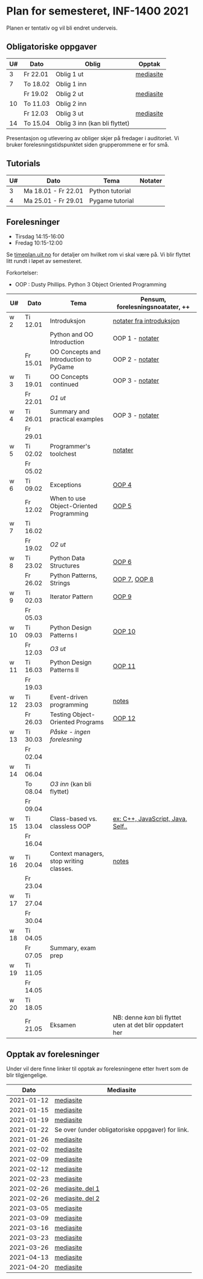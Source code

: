 Plan for semesteret, INF-1400 2021
====================================

Planen er tentativ og vil bli endret underveis. 

Obligatoriske oppgaver
-----------------

| U#  | Dato     | Oblig                         | Opptak                                                                                  |
| --- | -----    | -----------------------       | -----                                                                                   |
| 3   | Fr 22.01 | Oblig 1 ut                    | [mediasite](https://mediasite.uit.no/Mediasite/Play/4cb1810a6ab348869083a7bebd3c551d1d) |
| 7   | To 18.02 | Oblig 1 inn                   |                                                                                         |
|     | Fr 19.02 | Oblig 2 ut                    | [mediasite](https://mediasite.uit.no/Mediasite/Play/1ff076ab5d484985b13b6b0a5e7a16361d) |
| 10  | To 11.03 | Oblig 2 inn                   |                                                                                         |
|     | Fr 12.03 | Oblig 3 ut                    | [mediasite](https://mediasite.uit.no/Mediasite/Play/24813d311c1c4210b9d875c52b3e3acf1d) |
| 14  | To 15.04 | Oblig 3 inn (kan bli flyttet) |                                                                                         |


Presentasjon og utlevering av obliger skjer på fredager i auditoriet.
Vi bruker forelesningstidspunktet siden grupperommene er for små. 

Tutorials
------

| U#  | Dato                | Tema            | Notater        |
| --- | ----                | -----           | -------------- |
| 3   | Ma 18.01 - Fr 22.01 | Python tutorial |                |
| 4   | Ma 25.01 - Fr 29.01 | Pygame tutorial |                |



Forelesninger
-------------

- Tirsdag 14:15-16:00 
- Fredag  10:15-12:00 

Se [timeplan.uit.no](http://timeplan.uit.no/emne_timeplan.php?sem=21v&module[]=INF-1400-1)
for detaljer om hvilket rom vi skal være på. Vi blir flyttet litt
rundt i løpet av semesteret.

Forkortelser: 
* OOP : Dusty Phillips. Python 3 Object Oriented Programming


| U#   | Dato     | Tema                                    | Pensum, forelesningsnoatater, ++                                                           |
| ---  | ----     | -----                                   | --------------                                                                             |
| w  2 | Ti 12.01 | Introduksjon                            | [notater fra introduksjon](lectures/introduksjon)                                          |
|      |          | Python and OO Introduction              | OOP 1 - [notater](lectures/oop-01-python-intro-and-oo)                                     |
|      | Fr 15.01 | OO Concepts and Introduction to PyGame  | OOP 2 - [notater](lectures/oop-02-oo-and-pygame)                                           |
| w  3 | Ti 19.01 | OO Concepts continued                   | OOP 3 - [notater](lectures/oop-02-03-oo-concepts)                                          |
|      | Fr 22.01 | *O1 ut*                                 |                                                                                            |
| w  4 | Ti 26.01 | Summary and practical examples          | OOP 3 - [notater](lectures/oop-03-summary-and-examples)                                    |
|      | Fr 29.01 |                                         |                                                                                            |
| w  5 | Ti 02.02 | Programmer's toolchest                  | [notater](lectures/lecture-tools)                                                          |
|      | Fr 05.02 |                                         |                                                                                            |
| w  6 | Ti 09.02 | Exceptions                              | [OOP 4](lectures/oop-04-exceptions)                                                        |
|      | Fr 12.02 | When to use Object-Oriented Programming | [OOP 5](lectures/oop-05-when-to-use-oop)                                                   |
| w  7 | Ti 16.02 |                                         |                                                                                            |
|      | Fr 19.02 | *O2 ut*                                 |                                                                                            |
| w  8 | Ti 23.02 | Python Data Structures                  | [OOP 6](lectures/oop-06-python-data-structures)                                            |
|      | Fr 26.02 | Python Patterns, Strings                | [OOP 7](lectures/oop-07-oop-shortcuts), [OOP 8](lectures/oop-08-strings-and-serialization) |
| w  9 | Ti 02.03 | Iterator Pattern                        | [OOP 9](lectures/oop-09-iterator)                                                          |
|      | Fr 05.03 |                                         |                                                                                            |
| w 10 | Ti 09.03 | Python Design Patterns I                | [OOP 10](lectures/oop-10-design-pat-1)                                                     |
|      | Fr 12.03 | *O3 ut*                                 |                                                                                            |
| w 11 | Ti 16.03 | Python Design Patterns II               | [OOP 11](lectures/oop-11-design-pat-2)                                                     |
|      | Fr 19.03 |                                         |                                                                                            |
| w 12 | Ti 23.03 | Event-driven programming                | [notes](lectures/lecture-event-driven-programming)                                         |
|      | Fr 26.03 | Testing Object-Oriented Programs        | [OOP 12](lectures/oop-12-testing)                                                          |
| w 13 | Ti 30.03 | *Påske - ingen forelesning*             |                                                                                            |
|      | Fr 02.04 |                                         |                                                                                            |
| w 14 | Ti 06.04 |                                         |                                                                                            |
|      | To 08.04 | *O3 inn* (kan bli flyttet)              |                                                                                            |
|      | Fr 09.04 |                                         |                                                                                            |
| w 15 | Ti 13.04 | Class-based vs. classless OOP           | [ex: C++, JavaScript, Java, Self..](lectures/lecture-other-languages)                      |
|      | Fr 16.04 |                                         |                                                                                            |
| w 16 | Ti 20.04 | Context managers, stop writing classes. | [notes](lectures/lecture-context-mgr-stop-writing-cl)                                      |
|      | Fr 23.04 |                                         |                                                                                            |
| w 17 | Ti 27.04 |                                         |                                                                                            |
|      | Fr 30.04 |                                         |                                                                                            |
| w 18 | Ti 04.05 |                                         |                                                                                            |
|      | Fr 07.05 | Summary, exam prep                      |                                                                                            |
| w 19 | Ti 11.05 |                                         |                                                                                            |
|      | Fr 14.05 |                                         |                                                                                            |
| w 20 | Ti 18.05 |                                         |                                                                                            |
|      | Fr 21.05 | Eksamen                                 | NB: denne *kan* bli flyttet uten at det blir oppdatert her                                 |



Opptak av forelesninger 
-------------------------

Under vil dere finne linker til opptak av forelesningene etter hvert som de blir tilgjengelige. 


| Dato       | Mediasite                                                                               |
|------------|-----------------------------------------------------------------------------------------|
| 2021-01-12 | [mediasite](https://mediasite.uit.no/Mediasite/Play/770879804d5743d88f0d20ca6fa8062d1d) |
| 2021-01-15 | [mediasite](https://mediasite.uit.no/Mediasite/Play/6fe6972065d64bf794bffbafea60682e1d) |
| 2021-01-19 | [mediasite](https://mediasite.uit.no/Mediasite/Play/5d4c123875a74afeaa3b2b0757ccd13d1d) |
| 2021-01-22 | Se over (under obligatoriske oppgaver) for link.                                        |
| 2021-01-26 | [mediasite](https://mediasite.uit.no/Mediasite/Play/c6b65e40e67c432e8023e673ca5834bb1d) |
| 2021-02-02 | [mediasite](https://mediasite.uit.no/Mediasite/Play/3e170a0af8f44e4281c38aa6356ba1041d) |
| 2021-02-09 | [mediasite](https://mediasite.uit.no/Mediasite/Play/dbe1246efce1455da10feeec66b971bb1d) |
| 2021-02-12 | [mediasite](https://mediasite.uit.no/Mediasite/Play/26485dbe2b7c4d8890640a15cf650c9e1d) |
| 2021-02-23 | [mediasite](https://mediasite.uit.no/Mediasite/Play/5cefd23d13944c408ea82a2ed54a22bf1d) |
| 2021-02-26 | [mediasite, del 1](https://mediasite.uit.no/Mediasite/Play/70cdf90a45ea47228543a7af88e6dd8e1d) |
| 2021-02-26 | [mediasite, del 2](https://mediasite.uit.no/Mediasite/Play/6ce853002939477c8f43cdfd90e497e81d) |
| 2021-03-05 | [mediasite](https://mediasite.uit.no/Mediasite/Play/bd26eb38abcf4675b75368100bc707d61d) |
| 2021-03-09 | [mediasite](https://mediasite.uit.no/Mediasite/Play/8ba1d3d4f55542bba04e1dd4b82484381d) |
| 2021-03-16 | [mediasite](https://mediasite.uit.no/Mediasite/Play/2c7ec2f8b50b4784bde73fd01844cf771d) |
| 2021-03-23 | [mediasite](https://mediasite.uit.no/Mediasite/Play/cbbd1dcbc40c454bb170fff7df9cd6731d) |
| 2021-03-26 | [mediasite](https://mediasite.uit.no/Mediasite/Play/a9d29923aa0c416cbb5b864ecbbffa581d) |
| 2021-04-13 | [mediasite](https://mediasite.uit.no/Mediasite/Play/95281b7b3c5143b091fc3d2fe474d0ef1d) |
| 2021-04-20 | [mediasite](https://mediasite.uit.no/Mediasite/Play/864af5fb0fb44b5ba91279310fe3d5931d) |
